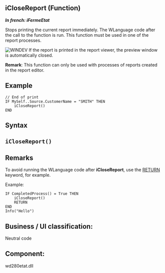 
## iCloseReport (Function)

***In french: iFermeEtat***



<a name="XUse"></a>
<a name="Use"></a>
<a name="description"></a>
Stops printing the current report immediately. The WLanguage code after the call to the function is run. This function must be used in one of the report processes.

![WINDEV](https://doc.pcsoft.fr/ext/images/us/WD.png) If the report is printed in the report viewer, the preview window is automatically closed.



**Remark**: This function can only be used with processes of reports created in the report editor.


<a name="Example1"></a>
<a name="sample_code"></a>

## Example


```wl
// End of print 
IF MySelf..Source.CustomerName = "SMITH" THEN
	iCloseReport()
END
```

<a name="XSYNTAX"></a>
<a name="SYNTAX1"></a>

## Syntax

`iCloseReport()`
---



<a name="NOTE0"></a>
<a name="NOTE0_1"></a>

## Remarks
To avoid running the WLanguage code after **iCloseReport**, use the [RETURN](../Motscles/1510009.md) keyword, for example.

Example:


```wl
IF CompletedProcess() = True THEN
	iCloseReport()
	RETURN
END
Info("Hello")
```


<a name="XComponent"></a>

## Business / UI classification:
Neutral code
## Component:
wd280etat.dll

